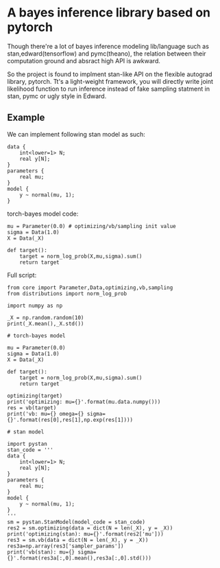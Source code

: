 # A bayes inference library based on pytorch

Though there're a lot of bayes inference modeling lib/language
such as stan,edward(tensorflow) and pymc(theano), the relation between
their computation ground and absract high API is awkward.

So the project is found to implment stan-like API on the flexible
autograd library, pytorch. Tt's a light-weight framework, you will
directly write joint likelihood function to run inference instead of
fake sampling statment in stan, pymc or ugly style in Edward.

## Example

We can implement following stan model as such:

```
data {
    int<lower=1> N;
    real y[N];
}
parameters {
    real mu;
}
model {
    y ~ normal(mu, 1);
}
```

torch-bayes model code:

```
mu = Parameter(0.0) # optimizing/vb/sampling init value
sigma = Data(1.0)
X = Data(_X)

def target():
    target = norm_log_prob(X,mu,sigma).sum()
    return target
```

Full script:

```
from core import Parameter,Data,optimizing,vb,sampling
from distributions import norm_log_prob

import numpy as np

_X = np.random.random(10)
print(_X.mean(),_X.std())

# torch-bayes model

mu = Parameter(0.0)
sigma = Data(1.0)
X = Data(_X)

def target():
    target = norm_log_prob(X,mu,sigma).sum()
    return target

optimizing(target)
print('optimizing: mu={}'.format(mu.data.numpy()))
res = vb(target)
print('vb: mu={} omega={} sigma={}'.format(res[0],res[1],np.exp(res[1])))

# stan model

import pystan
stan_code = '''
data {
    int<lower=1> N;
    real y[N];
}
parameters {
    real mu;
}
model {
    y ~ normal(mu, 1);
}
'''
sm = pystan.StanModel(model_code = stan_code)
res2 = sm.optimizing(data = dict(N = len(_X), y = _X))
print('optimizing(stan): mu={}'.format(res2['mu']))
res3 = sm.vb(data = dict(N = len(_X), y = _X))
res3a=np.array(res3['sampler_params'])
print('vb(stan): mu={} sigma={}'.format(res3a[:,0].mean(),res3a[:,0].std()))

```